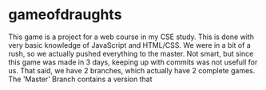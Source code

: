 # gameofdraughts
This game is a project for a web course in my CSE study. This is done with very basic knowledge of JavaScript
and HTML/CSS. We were in a bit of a rush, so we actually pushed everything to the master. Not smart, but since this game was made in 
3 days, keeping up with commits was not usefull for us. That said, we have 2 branches, which actually have 2 complete games. The 'Master'
Branch contains a version that
